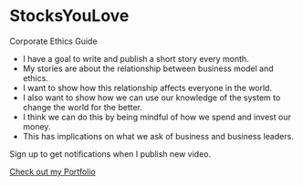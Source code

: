 # StocksYouLove
Corporate Ethics Guide 
*	I have a goal to write and publish a short story every month.
*	My stories are about the relationship between business model and ethics.
*	I want to show how this relationship affects everyone in the world.
*	I also want to show how we can use our knowledge of the system to change the world for the better.
*	I think we can do this by being mindful of how we spend and invest our money.
*	This has implications on what we ask of business and business leaders. 

Sign up to get notifications when I publish new video. 

[Check out my Portfolio](https://eternalspring22.github.io/StocksYouLove/)
